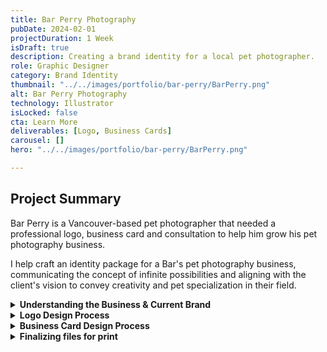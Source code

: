 ```yaml
---
title: Bar Perry Photography
pubDate: 2024-02-01
projectDuration: 1 Week
isDraft: true
description: Creating a brand identity for a local pet photographer.
role: Graphic Designer
category: Brand Identity
thumbnail: "../../images/portfolio/bar-perry/BarPerry.png"
alt: Bar Perry Photography
technology: Illustrator
isLocked: false
cta: Learn More
deliverables: [Logo, Business Cards]
carousel: []
hero: "../../images/portfolio/bar-perry/BarPerry.png"

---
```


## Project Summary
Bar Perry is a Vancouver-based pet photographer that needed a professional logo, business card and consultation to help him grow his pet photography business. 

I help craft an identity package for a Bar's pet photography business, communicating the concept of infinite possibilities and aligning with the client's vision to convey creativity and pet specialization in their field.

<details>
<summary><strong>Understanding the Business & Current Brand</strong></summary>
<p>
The following questions were asked to get an idea of the maturity of the business.
<ul>
<li>What types of products & services do you provide?</li>
<li>If you had to describe your business in one word, what would it be and why?</li>
<li>Who are your main competitors?</li>
<li>What is the current logo?</li>
<li>What do you like and dislike about the current logo?</li>
<li>What do you want the new logo to accomplish?</li>
</ul>
Insights gathered from these questions, he wanted his clients to know that by working with him, the possibilities are endless or infinite.  
</p>
</details>

<details>
<summary><strong>Logo Design Process</strong></summary>
<p>Generally, when I do logo designs, I'd like to give 3 separate directions to gauge the client's reaction on what they liked about each logo and iterate.</p>
<p>Using the information gathered during the interviews, I created a Logo mark by leveraging Bar's Initials B & P to create an infinity symbol.</p>
</details>


<details>
<summary><strong>Business Card Design Process</strong></summary>
<p>
I asked for the printer that they are planning to use to see if they have business card templates available for use.
</p>
</details>

<details>
<summary><strong>Finalizing files for print</strong></summary>
<p>Finalizing the file Ensure that the business card has been vectorized before it gets sent to the printer. This is to ensure that there are no issues with the font when the print technician opens up the file.</p>

</details>







